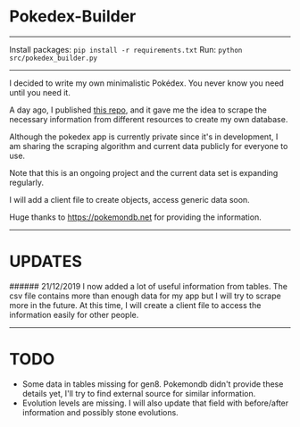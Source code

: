 # Pokedex-Builder

---

Install packages: ```pip install -r requirements.txt```
Run: ```python src/pokedex_builder.py```

---

I decided to write my own minimalistic Pokédex. You never know you need until you need it.

A day ago, I published [this repo](https://github.com/gokhj/get_pokemon_names), and it gave me the idea to scrape the necessary information from different resources to create my own database.

Although the pokedex app is currently private since it's in development, I am sharing the scraping algorithm and current data publicly for everyone to use.

Note that this is an ongoing project and the current data set is expanding regularly.

I will add a client file to create objects, access generic data soon.

Huge thanks to https://pokemondb.net for providing the information.

---

# UPDATES

###### 21/12/2019
I now added a lot of useful information from tables. The csv file contains more than enough data for my app but I will try to scrape more in the future. At this time, I will create a client file to access the information easily for other people.

---

# TODO

- Some data in tables missing for gen8. Pokemondb didn't provide these details yet, I'll try to find external source for similar information.
- Evolution levels are missing. I will also update that field with before/after information and possibly stone evolutions.